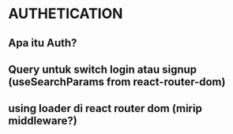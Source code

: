 # AUTHETICATION

## Apa itu Auth?

## Query untuk switch login atau signup (useSearchParams from react-router-dom)

## using loader di react router dom (mirip middleware?)
